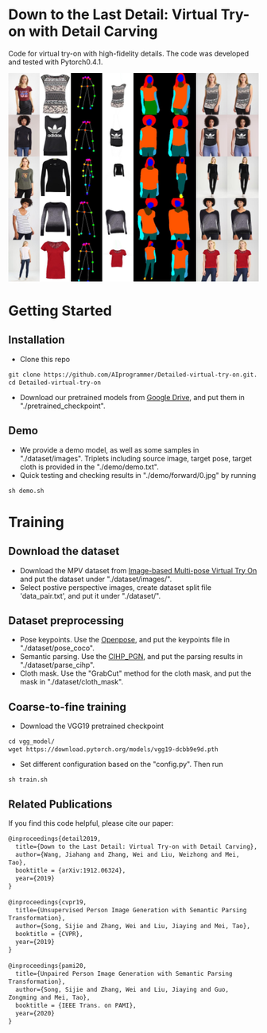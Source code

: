 # Down to the Last Detail: Virtual Try-on with Detail Carving 

Code for virtual try-on with high-fidelity details. The code was developed and tested with Pytorch0.4.1. 

![Virtual try-on results](./demo/forward/0.jpg)

# Getting Started 
## Installation
* Clone this repo
```
git clone https://github.com/AIprogrammer/Detailed-virtual-try-on.git. 
cd Detailed-virtual-try-on
```
* Download our pretrained models from [Google Drive](https://drive.google.com/open?id=1vQo4xNGdYe2uAtur0mDlHY7W2ZR3shWT), and put them in "./pretrained_checkpoint". 

## Demo 
* We provide a demo model, as well as some samples in "./dataset/images". Triplets including source image, target pose, target cloth is provided in the "./demo/demo.txt".
* Quick testing and checking results in "./demo/forward/0.jpg" by running
```
sh demo.sh
```

# Training

## Download the dataset
* Download the MPV dataset from [Image-based Multi-pose Virtual Try On](http://47.100.21.47:9999/overview.php) and put the dataset under "./dataset/images/".
* Select postive perspective images, create dataset split file 'data_pair.txt', and put it under "./dataset/".

## Dataset preprocessing
* Pose keypoints. Use the [Openpose](https://github.com/CMU-Perceptual-Computing-Lab/openpose), and put the keypoints file in "./dataset/pose_coco".
* Semantic parsing. Use the [CIHP_PGN](https://github.com/Engineering-Course/CIHP_PGN), and put the parsing results in "./dataset/parse_cihp".
* Cloth mask. Use the "GrabCut" method for the cloth mask, and put the mask in "./dataset/cloth_mask".

## Coarse-to-fine training
* Download the VGG19 pretrained checkpoint
```
cd vgg_model/
wget https://download.pytorch.org/models/vgg19-dcbb9e9d.pth
```
* Set different configuration based on the "config.py". Then run
```
sh train.sh
```

## Related Publications
If you find this code helpful, please cite our paper:
```
@inproceedings{detail2019,
  title={Down to the Last Detail: Virtual Try-on with Detail Carving},
  author={Wang, Jiahang and Zhang, Wei and Liu, Weizhong and Mei, Tao},
  booktitle = {arXiv:1912.06324},
  year={2019}
}

@inproceedings{cvpr19,
  title={Unsupervised Person Image Generation with Semantic Parsing Transformation},
  author={Song, Sijie and Zhang, Wei and Liu, Jiaying and Mei, Tao},
  booktitle = {CVPR},
  year={2019}
}

@inproceedings{pami20,
  title={Unpaired Person Image Generation with Semantic Parsing Transformation},
  author={Song, Sijie and Zhang, Wei and Liu, Jiaying and Guo, Zongming and Mei, Tao},
  booktitle = {IEEE Trans. on PAMI},
  year={2020}
}

```
